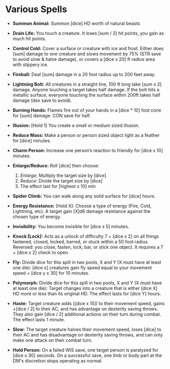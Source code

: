 # Various Spells

* **Summon Animal:** Summon [dice] HD worth of natural beasts
* **Drain Life:** You touch a creature. It loses [sum / 2] hit points, you gain as much hit points.
* **Control Cold:** Cover a surface or creature with ice and frost. Either does [sum] damage to one creature and slows movement by 75% (STR save to avoid slow & halve damage), or covers a [dice x 20] ft radius area with slippery ice.
* **Fireball:** Deal [sum] damage in a 20 foot radius up to 200 feet away.
* **Lightning Bolt:** All creatures in a straight line, 100 ft long take [sum x 2] damage. Anyone touching a target takes half damage. If the bolt hits a metallic surface, everyone touching the surface within 200ft takes half damage (dex save to avoid).
* **Burning Hands:** Flames fire out of your hands in a [dice * 10]  foot cone for [sum] damage. CON save for half.
* **Illusion:** [Hold 1] You create a small or medium sized illusion.
* **Reduce Mass:** Make a person or person sized object light as a feather for [dice] minutes.

* **Charm Person:** Increase one person’s reaction to friendly for [dice x 10]  minutes.
* **Enlarge/Reduce:** Roll [dice] then choose:
   1) *Enlarge*: Multiply the target size by [dice]
   2) *Reduce*: Divide the target size by [dice]
   3) The effect last for [highest x 10] min
* **Spider Climb:** You can walk along any solid surface for [dice] hours.

* **Energy Resistance:** [Hold X]: Choose a type of energy (Fire, Cold, Lightning, etc). A target gain [X]d6 damage resistance against the chosen type of energy.
* **Invisibility:** You become invisible for [dice x 5] minutes.
* **Knock [Lock]:** Acts as a unlock of difficulty 7 + [dice x 2] on all things fastened, closed, locked, barred, or stuck within a 50 foot radius. Reversed: you close, fasten, lock, bar, or stick one object. It requires a 7 + [dice x 2]  check to open.
* **Fly:** Divide dice for this spill in two pools, X and Y (X must have at least one die): [dice x] creatures gain fly speed equal to your movement speed + [dice y x 30] for 10 minutes.
* **Polymorph:** Divide dice for this spill in two pools, X and Y (X must have at least one die): Target changes into a creature that is either [dice X] HD more or less than its original HD. The effect lasts for [dice Y] hours.
* **Haste:** Target creature adds ([dice x 15]) to their movement speed, gains +[dice / 2] to their AC, and has advantage on dexterity saving throws. They also gain [dice / 2] additional actions on their turn during combat. The effect lasts 1 minute.
* **Slow:** The target creature halves their movement speed, loses [dice] to their AC and has disadvantage on dexterity saving throws, and can only make one attack on their combat turn.

* **Hold Person:** On a failed WIS save, one target person is paralyzed for [dice x 30] seconds. On a successful save, one limb or body part at the DM's discretion stops operating as normal.
